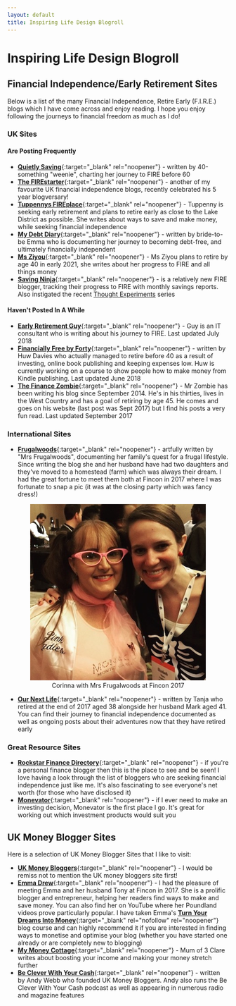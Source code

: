 ```yaml
---
layout: default
title: Inspiring Life Design Blogroll
---
```


# Inspiring Life Design Blogroll

## Financial Independence/Early Retirement Sites
Below is a list of the many Financial Independence, Retire Early (F.I.R.E.) blogs which I have come across and enjoy reading. I hope you enjoy following the journeys to financial freedom as much as I do!

### UK Sites
#### Are Posting Frequently
- [**Quietly Saving**](http://quietlysaving.co.uk/){:target="_blank" rel="noopener"} - written by 40-something "weenie", charting her journey to FIRE before 60
- [**The FIREstarter**](http://thefirestarter.co.uk/){:target="_blank" rel="noopener"} - another of my favourite UK financial independence blogs, recently celebrated his 5 year blogversary!
- [**Tuppennys FIREplace**](https://tuppennysfireplace.com/){:target="_blank" rel="noopener"} - Tuppenny is seeking early retirement and plans to retire early as close to the Lake District as possible. She writes about ways to save and make money, while seeking financial independence
- [**My Debt Diary**](http://mydebtdiary.info/){:target="_blank" rel="noopener"} - written by bride-to-be Emma who is documenting her journey to becoming debt-free, and ultimately financially independent
- [**Ms Ziyou**](http://www.msziyou.com/){:target="_blank" rel="noopener"} - Ms Ziyou plans to retire by age 40 in early 2021, she writes about her progress to FIRE and all things money
- [**Saving Ninja**](https://thesavingninja.com/){:target="_blank" rel="noopener"} - is a relatively new FIRE blogger, tracking their progress to FIRE with monthly savings reports. Also instigated the recent [Thought Experiments](/tag/thought-experiments.html) series

#### Haven't Posted In A While
- [**Early Retirement Guy**](http://www.earlyretirementguy.com/){:target="_blank" rel="noopener"} - Guy is an IT consultant who is writing about his journey to FIRE. Last updated July 2018
- [**Financially Free by Forty**](http://financiallyfreeby40.com/){:target="_blank" rel="noopener"} - written by Huw Davies who actually managed to retire before 40 as a result of investing, online book publishing and keeping expenses low. Huw is currently working on a course to show people how to make money from Kindle publishing. Last updated June 2018
- [**The Finance Zombie**](http://www.thefinancezombie.com/){:target="_blank" rel="noopener"} - Mr Zombie has been writing his blog since September 2014. He's in his thirties, lives in the West Country and has a goal of retiring by age 45. He comes and goes on his website (last post was Sept 2017) but I find his posts a very fun read. Last updated September 2017

### International Sites
- [**Frugalwoods**](http://www.frugalwoods.com/){:target="_blank" rel="noopener"} - artfully written by "Mrs Frugalwoods", documenting her family's quest for a frugal lifestyle. Since writing the blog she and her husband have had two daughters and they've moved to a homestead (farm) which was always their dream. I had the great fortune to meet them both at Fincon in 2017 where I was fortunate to snap a pic (it was at the closing party which was fancy dress!)
<center>
<figure>
    <img src='/i/Dallas_frugalwoods.jpg' alt='Blogroll Corinna with Mrs Frugalwoods at Fincon 2017'>
    <figcaption>Corinna with Mrs Frugalwoods at Fincon 2017</figcaption>
</figure>
</center>

- [**Our Next Life**](https://ournextlife.com/){:target="_blank" rel="noopener"} - written by Tanja who retired at the end of 2017 aged 38 alongside her husband Mark aged 41. You can find their journey to financial independence documented as well as ongoing posts about their adventures now that they have retired early

### Great Resource Sites
- [**Rockstar Finance Directory**](https://directory.rockstarfinance.com/personal-finance-blogs/){:target="_blank" rel="noopener"} - if you're a personal finance blogger then this is the place to see and be seen! I love having a look through the list of bloggers who are seeking financial independence just like me. It's also fascinating to see everyone's net worth (for those who have disclosed it)
- [**Monevator**](http://monevator.com/){:target="_blank" rel="noopener"} - if I ever need to make an investing decision, Monevator is the first place I go. It's great for working out which investment products would suit you


## UK Money Blogger Sites
Here is a selection of UK Money Blogger Sites that I like to visit:

- [**UK Money Bloggers**](https://ukmoneybloggers.com/){:target="_blank" rel="noopener"} - I would be remiss not to mention the UK money bloggers site first!
- [**Emma Drew**](https://emmadrew.info/){:target="_blank" rel="noopener"} - I had the pleasure of meeting Emma and her husband Tony at Fincon in 2017. She is a prolific blogger and entrepreneur, helping her readers find ways to make and save money. You can also find her on YouTube where her Poundland videos prove particularly popular. I have taken Emma's [**Turn Your Dreams Into Money**](http://bit.ly/turnyourdreamsintomoney){:target="_blank" rel="nofollow" rel="noopener"} blog course and can highly recommend it if you are interested in finding ways to monetise and optimise your blog (whether you have started one already or are completely new to blogging)
- [**My Money Cottage**](https://mymoneycottage.com){:target="_blank" rel="noopener"} - Mum of 3 Clare writes about boosting your income and making your money stretch further
- [**Be Clever With Your Cash**](https://becleverwithyourcash.com/){:target="_blank" rel="noopener"} - written by Andy Webb who founded UK Money Bloggers. Andy also runs the Be Clever With Your Cash podcast as well as appearing in numerous radio and magazine features




